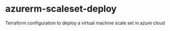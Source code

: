 # azurerm-scaleset-deploy
Terraform configuration to deploy a virtual machine scale set in azure cloud
